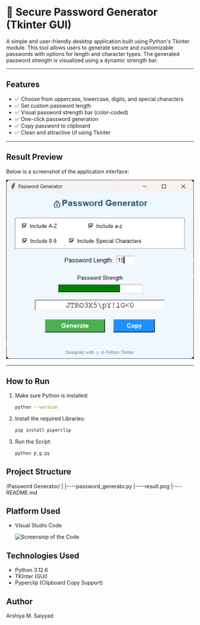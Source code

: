 # 🔐 Secure Password Generator (Tkinter GUI)

A simple and user-friendly desktop application built using Python's Tkinter module. This tool allows users to generate secure and customizable passwords with options for length and character types. The generated password strength is visualized using a dynamic strength bar.

---

## Features

- ✅ Choose from uppercase, lowercase, digits, and special characters 
- ✅ Set custom password length 
- ✅ Visual password strength bar (color-coded) 
- ✅ One-click password generation 
- ✅ Copy password to clipboard 
- ✅ Clean and attractive UI using Tkinter

---

## Result Preview

Below is a screenshot of the application interface:

![Password Generator Result](result.png)

---

## How to Run

1. Make sure Python is installed:
   ```bash
   python --version
2. Install the required Libraries:
   ```bash
   pip install piperclip
3. Run the Script:
   ```bash
   python p_g.py

## Project Structure

/Password Generator/
|
|----password_generato.py
|----result.png
|----README.md

## Platform Used

* Visual Studio Code

  ![Screensnip of the Code](vscode.png)
  

## Technologies Used

* Python 3.12.6
* TKInter (GUI)
* Pyperclip (Clipboard Copy Support)
  
## Author

Arshiya M. Saiyyad
   
   

